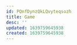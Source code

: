```yaml
---
id: PQnfDynzQkLQvyteqsozh
title: Game
desc: ''
updated: 1639759645938
created: 1639759645938
---
```


